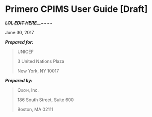 # Primero CPIMS User Guide [Draft]
_~~**LOL EDIT HERE**~~__~~~~_

June 30, 2017

**_Prepared for:_**

> UNICEF
> 
> 3 United Nations Plaza
> 
> New York, NY 10017

**_Prepared by:_**

> <span style="font-variant:small-caps;">Quoin</span>, Inc.
> 
> 186 South Street, Suite 600
> 
> Boston, MA 02111